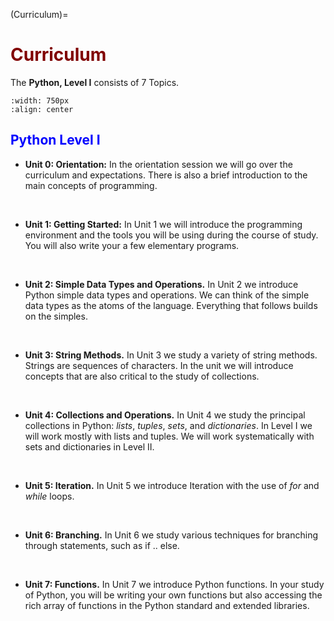 (Curriculum)=
# <font color="maroon">Curriculum</font>


The **Python, Level I** consists of 7 Topics.

```{image} /images/pythonunits.png
:width: 750px
:align: center
```


## <font color="blue">Python Level I</font>


- **Unit 0: Orientation:** In the orientation session we will go over the curriculum and expectations. There is also a brief introduction to the main concepts of programming. 


<p>&nbsp;</p>


- **Unit 1: Getting Started:** In Unit 1 we will introduce the programming environment and the tools you will be using during the course of study. You will also write your a few elementary programs.


<p>&nbsp;</p>


- **Unit 2: Simple Data Types and Operations.** In Unit 2 we introduce Python simple data types and operations. We can think of the simple data types as the atoms of the language. Everything that follows builds on the simples.



<p>&nbsp;</p>



- **Unit 3: String Methods.** In Unit 3 we study a variety of string methods. Strings are sequences of characters. In the unit we will introduce concepts that are also critical to the study of collections. 


<p>&nbsp;</p>


- **Unit 4: Collections and Operations.** In Unit 4 we study the principal collections in Python: *lists*, *tuples*, *sets*, and *dictionaries*. In Level I we will work mostly with lists and tuples. We will work systematically with sets and dictionaries in Level II.


<p>&nbsp;</p>


- **Unit 5: Iteration.** In Unit 5 we introduce Iteration with the use of *for* and *while* loops. 


<p>&nbsp;</p>


- **Unit 6: Branching.** In Unit 6 we study various techniques for branching through statements, such as if .. else. 


<p>&nbsp;</p>


- **Unit 7: Functions.** In Unit 7 we introduce Python functions.  In your study of Python, you will be writing your own functions but also accessing the rich array of functions in the Python standard and extended libraries.

